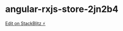 # angular-rxjs-store-2jn2b4

[Edit on StackBlitz ⚡️](https://stackblitz.com/edit/angular-rxjs-store-2jn2b4)